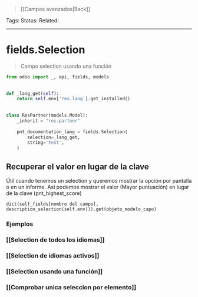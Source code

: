 > [[Campos avanzados|Back]]

Tags: 
Status: 
Related: 

___

# fields.Selection

> Campo selection usando una función

```python
from odoo import _, api, fields, models  
  
  
def _lang_get(self):  
    return self.env['res.lang'].get_installed()  
  
  
class ResPartner(models.Model):  
    _inherit = "res.partner"  
  
    pnt_documentation_lang = fields.Selection(  
        selection=_lang_get,  
        string='test',  
    )
```

## Recuperar el valor en lugar de la clave
Útil cuando tenemos un selection y queremos mostrar la opción por pantalla o en un informe.
Asi podemos mostrar el valor (Mayor puntuación) en lugar de la clave (pnt_highest_score)

`dict(self_fields[nombre del campo], description_selection(self.env))).get(objeto_modelo_capo)`


### Ejemplos

### [[Selection de todos los idiomas]]
### [[Selection de idiomas activos]]
### [[Selection usando una función]]
### [[Comprobar unica seleccion por elemento]]
